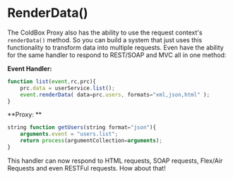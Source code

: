 # RenderData()

The ColdBox Proxy also has the ability to use the request context's `renderData()` method. So you can build a system that just uses this functionality to transform data into multiple requests. Even have the ability for the same handler to respond to REST/SOAP and MVC all in one method:

**Event Handler:**
```js
function list(event,rc,prc){
	prc.data = userService.list();
    event.renderData( data=prc.users, formats="xml,json,html" );
}
```

**Proxy: **
```js
string function getUsers(string format="json"){
	arguments.event = "users.list";
	return process(argumentCollection=arguments);
}
```
This handler can now respond to HTML requests, SOAP requests, Flex/Air Requests and even RESTFul requests. How about that!

